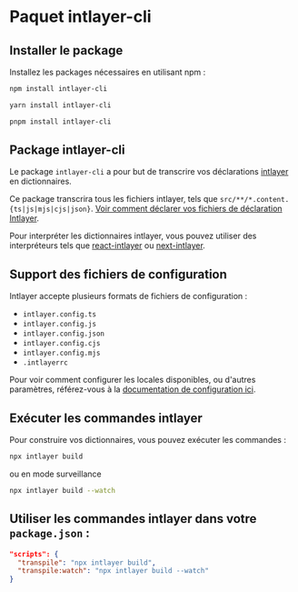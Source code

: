 # Paquet intlayer-cli

## Installer le package

Installez les packages nécessaires en utilisant npm :

```bash
npm install intlayer-cli
```

```bash
yarn install intlayer-cli
```

```bash
pnpm install intlayer-cli
```

## Package intlayer-cli

Le package `intlayer-cli` a pour but de transcrire vos déclarations [intlayer](https://github.com/aymericzip/intlayer/blob/main/packages/intlayer/readme_fr.md) en dictionnaires.

Ce package transcrira tous les fichiers intlayer, tels que `src/**/*.content.{ts|js|mjs|cjs|json}`. [Voir comment déclarer vos fichiers de déclaration Intlayer](https://github.com/aymericzip/intlayer/blob/main/packages/intlayer/readme_fr.md).

Pour interpréter les dictionnaires intlayer, vous pouvez utiliser des interpréteurs tels que [react-intlayer](https://github.com/aymericzip/intlayer/blob/main/packages/react-intlayer/readme_fr.md) ou [next-intlayer](https://github.com/aymericzip/intlayer/blob/main/packages/next-intlayer/readme_fr.md).

## Support des fichiers de configuration

Intlayer accepte plusieurs formats de fichiers de configuration :

- `intlayer.config.ts`
- `intlayer.config.js`
- `intlayer.config.json`
- `intlayer.config.cjs`
- `intlayer.config.mjs`
- `.intlayerrc`

Pour voir comment configurer les locales disponibles, ou d'autres paramètres, référez-vous à la [documentation de configuration ici](https://github.com/aymericzip/intlayer/blob/main/docs/docs/configuration_fr.md).

## Exécuter les commandes intlayer

Pour construire vos dictionnaires, vous pouvez exécuter les commandes :

```bash
npx intlayer build
```

ou en mode surveillance

```bash
npx intlayer build --watch
```

## Utiliser les commandes intlayer dans votre `package.json` :

```json
"scripts": {
  "transpile": "npx intlayer build",
  "transpile:watch": "npx intlayer build --watch"
}
```
